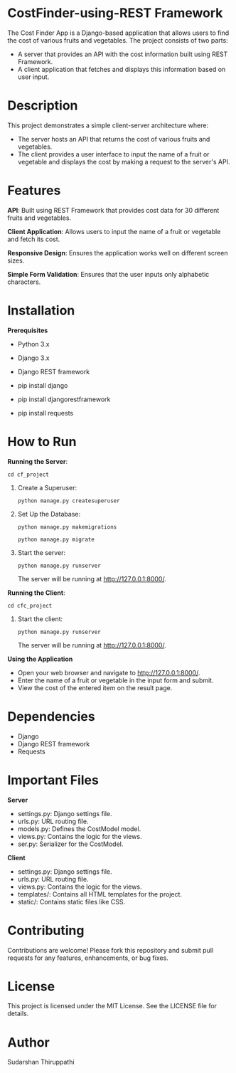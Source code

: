 # CostFinder-using-REST Framework

The Cost Finder App is a Django-based application that allows users to find the cost of various fruits and vegetables. 
The project consists of two parts: 
- A server that provides an API with the cost information built using REST Framework.
- A client application that fetches and displays this information based on user input.

# Description

This project demonstrates a simple client-server architecture where:
- The server hosts an API that returns the cost of various fruits and vegetables.
- The client provides a user interface to input the name of a fruit or vegetable and displays the cost by making a request to the server's API.

# Features

**API**: Built using REST Framework that provides cost data for 30 different fruits and vegetables.

**Client Application**: Allows users to input the name of a fruit or vegetable and fetch its cost.

**Responsive Design**: Ensures the application works well on different screen sizes.

**Simple Form Validation**: Ensures that the user inputs only alphabetic characters.


# Installation

**Prerequisites**
- Python 3.x
- Django 3.x
- Django REST framework

- pip install django
- pip install djangorestframework
- pip install requests

# How to Run

**Running the Server**:
    
    cd cf_project
    
1) Create a Superuser:
    ```
    python manage.py createsuperuser
    ```
    
2) Set Up the Database:
    ```
    python manage.py makemigrations
    ```
    ```
    python manage.py migrate
    ```

3) Start the server:
   ```
   python manage.py runserver
   ```
   The server will be running at http://127.0.0.1:8000/.

**Running the Client**:

    cd cfc_project
    
1) Start the client:
   ```
   python manage.py runserver
   ```
   The server will be running at http://127.0.0.1:8000/.

**Using the Application**
- Open your web browser and navigate to http://127.0.0.1:8000/.
- Enter the name of a fruit or vegetable in the input form and submit.
- View the cost of the entered item on the result page.

# Dependencies
- Django
- Django REST framework
- Requests

# Important Files

**Server**
- settings.py: Django settings file.
- urls.py: URL routing file.
- models.py: Defines the CostModel model.
- views.py: Contains the logic for the views.
- ser.py: Serializer for the CostModel.

**Client**
- settings.py: Django settings file.
- urls.py: URL routing file.
- views.py: Contains the logic for the views.
- templates/: Contains all HTML templates for the project.
- static/: Contains static files like CSS.

# Contributing
Contributions are welcome! 
Please fork this repository and submit pull requests for any features, enhancements, or bug fixes.

# License
This project is licensed under the MIT License. 
See the LICENSE file for details.

# Author
Sudarshan Thiruppathi



